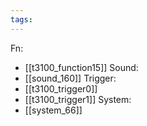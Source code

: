 ```yaml
---
tags:
---
```

Fn:
- [[t3100_function15]]
Sound:
- [[sound_160]]
Trigger:
- [[t3100_trigger0]]
- [[t3100_trigger1]]
System:
- [[system_66]]
